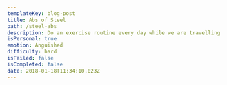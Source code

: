 ```yaml
---
templateKey: blog-post
title: Abs of Steel
path: /steel-abs
description: Do an exercise routine every day while we are travelling
isPersonal: true
emotion: Anguished
difficulty: hard
isFailed: false 
isCompleted: false
date: 2018-01-18T11:34:10.023Z
---
```


